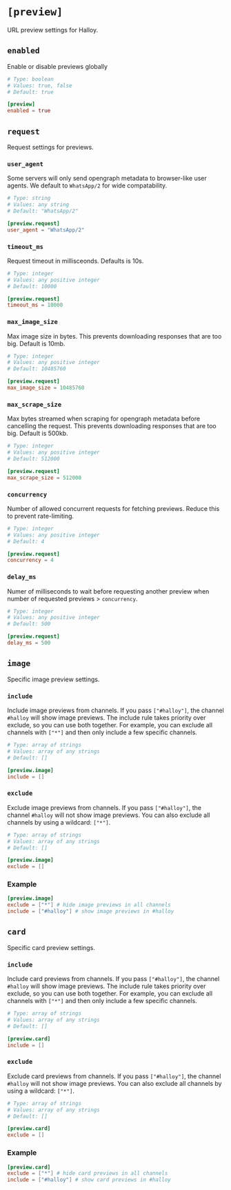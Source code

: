 # `[preview]`

URL preview settings for Halloy.

## `enabled`

Enable or disable previews globally

```toml
# Type: boolean
# Values: true, false
# Default: true

[preview]
enabled = true
```

## `request`

Request settings for previews.

### `user_agent`

Some servers will only send opengraph metadata to browser-like user agents. We default to `WhatsApp/2` for wide compatability.

```toml
# Type: string
# Values: any string
# Default: "WhatsApp/2"

[preview.request]
user_agent = "WhatsApp/2"
```

### `timeout_ms`

Request timeout in millisceonds. Defaults is 10s.

```toml
# Type: integer
# Values: any positive integer
# Default: 10000

[preview.request]
timeout_ms = 10000
```
 
### `max_image_size`

Max image size in bytes. This prevents downloading responses that are too big. Default is 10mb.

```toml
# Type: integer
# Values: any positive integer
# Default: 10485760

[preview.request]
max_image_size = 10485760
```

### `max_scrape_size`

Max bytes streamed when scraping for opengraph metadata before cancelling the request. This prevents downloading responses that are too big. Default is 500kb.

```toml
# Type: integer
# Values: any positive integer
# Default: 512000

[preview.request]
max_scrape_size = 512000
```

### `concurrency`

Number of allowed concurrent requests for fetching previews. Reduce this to prevent rate-limiting.

```toml
# Type: integer
# Values: any positive integer
# Default: 4

[preview.request]
concurrency = 4
```

### `delay_ms`

Numer of milliseconds to wait before requesting another preview when number of requested previews > `concurrency`.

```toml
# Type: integer
# Values: any positive integer
# Default: 500

[preview.request]
delay_ms = 500
```


## `image`

Specific image preview settings.

### `include`

Include image previews from channels.
If you pass `["#halloy"]`, the channel `#halloy` will show image previews. The include rule takes priority over exclude, so you can use both together. For example, you can exclude all channels with `["*"]` and then only include a few specific channels.

```toml
# Type: array of strings
# Values: array of any strings
# Default: []

[preview.image]
include = []
```

### `exclude`

Exclude image previews from channels.
If you pass `["#halloy"]`, the channel `#halloy` will not show image previews. You can also exclude all channels by using a wildcard: `["*"]`.

```toml
# Type: array of strings
# Values: array of any strings
# Default: []

[preview.image]
exclude = []
```

### Example 

```toml
[preview.image]
exclude = ["*"] # hide image previews in all channels
include = ["#halloy"] # show image previews in #halloy
```

## `card`

Specific card preview settings.

### `include`

Include card previews from channels.
If you pass `["#halloy"]`, the channel `#halloy` will show image previews. The include rule takes priority over exclude, so you can use both together. For example, you can exclude all channels with `["*"]` and then only include a few specific channels.

```toml
# Type: array of strings
# Values: array of any strings
# Default: []

[preview.card]
include = []
```


### `exclude`

Exclude card previews from channels.
If you pass `["#halloy"]`, the channel `#halloy` will not show image previews. You can also exclude all channels by using a wildcard: `["*"]`.

```toml
# Type: array of strings
# Values: array of any strings
# Default: []

[preview.card]
exclude = []
```
### Example 

```toml
[preview.card]
exclude = ["*"] # hide card previews in all channels
include = ["#halloy"] # show card previews in #halloy
```

